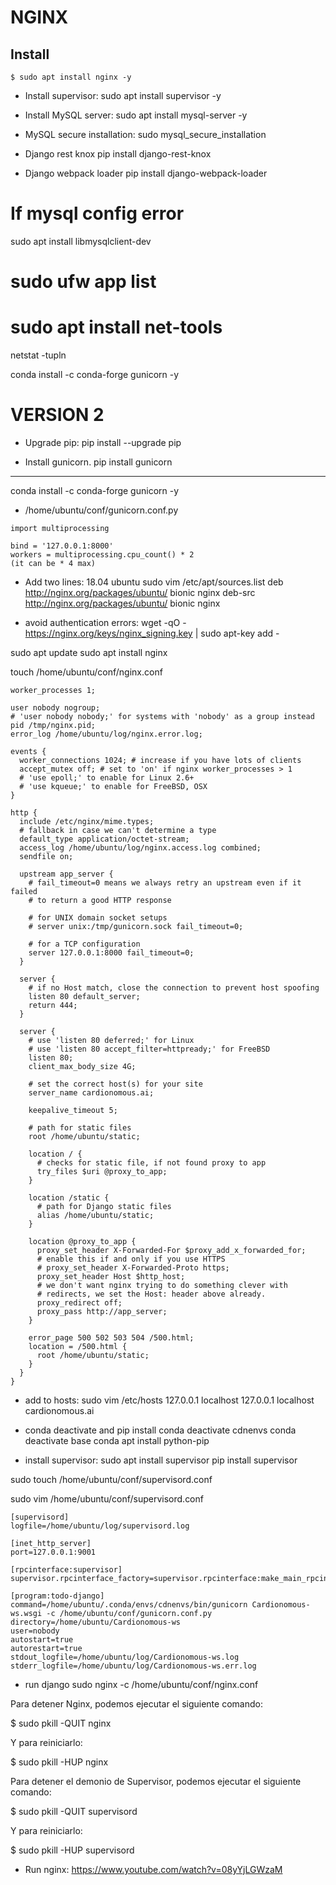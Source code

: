 <div>

<h1>NGINX</h1>
<h2>Install</h2>

`$ sudo apt install nginx -y`

* Install supervisor:
sudo apt install supervisor -y

* Install MySQL server:
sudo apt install mysql-server -y

* MySQL secure installation:
sudo mysql_secure_installation

* Django rest knox
pip install django-rest-knox

* Django webpack loader
pip install django-webpack-loader

# If mysql config error
sudo apt install libmysqlclient-dev

# sudo ufw app list

# sudo apt install net-tools

netstat -tupln


conda install -c conda-forge gunicorn -y




# VERSION 2
* Upgrade pip:
pip install --upgrade pip

* Install gunicorn.
pip install gunicorn
****
conda install -c conda-forge gunicorn -y

* /home/ubuntu/conf/gunicorn.conf.py

```
import multiprocessing

bind = '127.0.0.1:8000'
workers = multiprocessing.cpu_count() * 2
(it can be * 4 max)
```

* Add two lines: 18.04 ubuntu
sudo vim /etc/apt/sources.list
deb http://nginx.org/packages/ubuntu/ bionic nginx
deb-src http://nginx.org/packages/ubuntu/ bionic nginx

* avoid authentication errors:
wget -qO - https://nginx.org/keys/nginx_signing.key | sudo apt-key add -

sudo apt update
sudo apt install nginx


touch /home/ubuntu/conf/nginx.conf
```
worker_processes 1;

user nobody nogroup;
# 'user nobody nobody;' for systems with 'nobody' as a group instead
pid /tmp/nginx.pid;
error_log /home/ubuntu/log/nginx.error.log;

events {
  worker_connections 1024; # increase if you have lots of clients
  accept_mutex off; # set to 'on' if nginx worker_processes > 1
  # 'use epoll;' to enable for Linux 2.6+
  # 'use kqueue;' to enable for FreeBSD, OSX
}

http {
  include /etc/nginx/mime.types;
  # fallback in case we can't determine a type
  default_type application/octet-stream;
  access_log /home/ubuntu/log/nginx.access.log combined;
  sendfile on;

  upstream app_server {
    # fail_timeout=0 means we always retry an upstream even if it failed
    # to return a good HTTP response

    # for UNIX domain socket setups
    # server unix:/tmp/gunicorn.sock fail_timeout=0;

    # for a TCP configuration
    server 127.0.0.1:8000 fail_timeout=0;
  }

  server {
    # if no Host match, close the connection to prevent host spoofing
    listen 80 default_server;
    return 444;
  }

  server {
    # use 'listen 80 deferred;' for Linux
    # use 'listen 80 accept_filter=httpready;' for FreeBSD
    listen 80;
    client_max_body_size 4G;

    # set the correct host(s) for your site
    server_name cardionomous.ai;

    keepalive_timeout 5;

    # path for static files
    root /home/ubuntu/static;

    location / {
      # checks for static file, if not found proxy to app
      try_files $uri @proxy_to_app;
    }

    location /static {
      # path for Django static files
      alias /home/ubuntu/static;
    }

    location @proxy_to_app {
      proxy_set_header X-Forwarded-For $proxy_add_x_forwarded_for;
      # enable this if and only if you use HTTPS
      # proxy_set_header X-Forwarded-Proto https;
      proxy_set_header Host $http_host;
      # we don't want nginx trying to do something clever with
      # redirects, we set the Host: header above already.
      proxy_redirect off;
      proxy_pass http://app_server;
    }

    error_page 500 502 503 504 /500.html;
    location = /500.html {
      root /home/ubuntu/static;
    }
  }
}

```
* add to hosts:
sudo vim /etc/hosts
127.0.0.1 localhost
127.0.0.1 localhost cardionomous.ai


* conda deactivate and pip install 
conda deactivate cdnenvs
conda deactivate base
conda apt install python-pip

* install supervisor:
sudo apt install supervisor
pip install supervisor

sudo touch /home/ubuntu/conf/supervisord.conf

sudo vim /home/ubuntu/conf/supervisord.conf

```
[supervisord]
logfile=/home/ubuntu/log/supervisord.log

[inet_http_server]
port=127.0.0.1:9001

[rpcinterface:supervisor]
supervisor.rpcinterface_factory=supervisor.rpcinterface:make_main_rpcinterface

[program:todo-django]
command=/home/ubuntu/.conda/envs/cdnenvs/bin/gunicorn Cardionomous-ws.wsgi -c /home/ubuntu/conf/gunicorn.conf.py
directory=/home/ubuntu/Cardionomous-ws
user=nobody
autostart=true
autorestart=true
stdout_logfile=/home/ubuntu/log/Cardionomous-ws.log
stderr_logfile=/home/ubuntu/log/Cardionomous-ws.err.log

```

* run django
sudo nginx -c /home/ubuntu/conf/nginx.conf


Para detener Nginx, podemos ejecutar el siguiente comando:

$ sudo pkill -QUIT nginx

Y para reiniciarlo:

$ sudo pkill -HUP nginx



Para detener el demonio de Supervisor, podemos ejecutar el siguiente comando:

$ sudo pkill -QUIT supervisord

Y para reiniciarlo:

$ sudo pkill -HUP supervisord










* Run nginx:
https://www.youtube.com/watch?v=08yYjLGWzaM